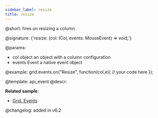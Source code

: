 ```yaml
---
sidebar_label: resize
title: resize
---          
```


@short: fires on resizing a column

@signature: {'resize: (col: ICol, events: MouseEvent) => void;'}

@params:
- col		object		an object with a column configuration
- events	Event		a native event object


@example:
grid.events.on("Resize", function(col,e){
	// your code here
});


@template: api_event
@descr:

**Related sample**:
- [Grid. Events](https://snippet.dhtmlx.com/9zeyp4ds)

@changelog:
added in v6.2